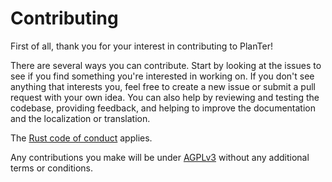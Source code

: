 # Contributing

First of all, thank you for your interest in contributing to PlanTer!

There are several ways you can contribute. Start by looking at the issues to
see if you find something you're interested in working on. If you don't see
anything that interests you, feel free to create a new issue or submit a pull
request with your own idea. You can also help by reviewing and testing the
codebase, providing feedback, and helping to improve the documentation and the
localization or translation.

The [Rust code of conduct](https://www.rust-lang.org/policies/code-of-conduct) applies.

Any contributions you make will be under [AGPLv3](LICENSE-AGPL_v3) without any additional terms or conditions.
